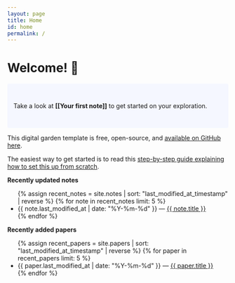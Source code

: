 ```yaml
---
layout: page
title: Home
id: home
permalink: /
---
```


# Welcome! 🌱

<p style="padding: 3em 1em; background: #f5f7ff; border-radius: 4px;">
  Take a look at <span style="font-weight: bold">[[Your first note]]</span> to get started on your exploration.
</p>

This digital garden template is free, open-source, and [available on GitHub here](https://github.com/maximevaillancourt/digital-garden-jekyll-template).

The easiest way to get started is to read this [step-by-step guide explaining how to set this up from scratch](https://maximevaillancourt.com/blog/setting-up-your-own-digital-garden-with-jekyll).

<strong>Recently updated notes</strong>

<ul>
  {% assign recent_notes = site.notes | sort: "last_modified_at_timestamp" | reverse %}
  {% for note in recent_notes limit: 5 %}
    <li>
      {{ note.last_modified_at | date: "%Y-%m-%d" }} — <a class="internal-link" href="{{ note.url }}">{{ note.title }}</a>
    </li>
  {% endfor %}
</ul>

<strong>Recently added papers</strong>
<ul>
  {% assign recent_papers = site.papers | sort: "last_modified_at_timestamp" | reverse %}
  {% for paper in recent_papers limit: 5 %}
    <li>
      {{ paper.last_modified_at | date: "%Y-%m-%d" }} — <a class="internal-link" href="{{ paper.url }}">{{ paper.title }}</a>
    </li>
  {% endfor %}
</ul>

<style>
  .wrapper {
    max-width: 46em;
  }
</style>
